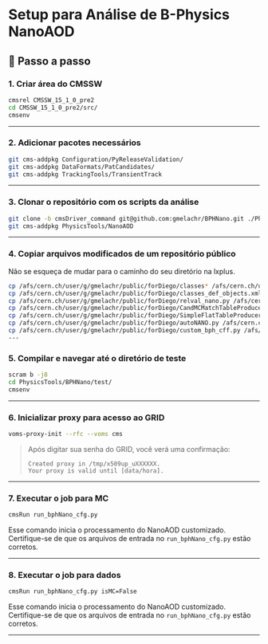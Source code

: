 # Setup para Análise de B-Physics NanoAOD 

## 🔧 Passo a passo

### 1. Criar área do CMSSW

```bash
cmsrel CMSSW_15_1_0_pre2
cd CMSSW_15_1_0_pre2/src/
cmsenv
```
---

### 2. Adicionar pacotes necessários

```bash
git cms-addpkg Configuration/PyReleaseValidation/
git cms-addpkg DataFormats/PatCandidates/
git cms-addpkg TrackingTools/TransientTrack
```

---

### 3. Clonar o repositório com os scripts da análise

```bash
git clone -b cmsDriver_command git@github.com:gmelachr/BPHNano.git ./PhysicsTools
git cms-addpkg PhysicsTools/NanoAOD
```

---

### 4. Copiar arquivos modificados de um repositório público

Não se esqueça de mudar para o caminho do seu diretório na lxplus.

```bash
cp /afs/cern.ch/user/g/gmelachr/public/forDiego/classes* /afs/cern.ch/user/t/tdeandra/CMSSW_15_1_0_pre2/src/TrackingTools/TransientTrack/src/
cp /afs/cern.ch/user/g/gmelachr/public/forDiego/classes_def_objects.xml /afs/cern.ch/user/t/tdeandra/CMSSW_15_1_0_pre2/src/DataFormats/PatCandidates/src/
cp /afs/cern.ch/user/g/gmelachr/public/forDiego/relval_nano.py /afs/cern.ch/user/t/tdeandra/CMSSW_15_1_0_pre2/src/Configuration/PyReleaseValidation/python/
cp /afs/cern.ch/user/g/gmelachr/public/forDiego/CandMCMatchTableProducer.cc /afs/cern.ch/user/t/tdeandra/CMSSW_15_1_0_pre2/src/PhysicsTools/NanoAOD/plugins/
cp /afs/cern.ch/user/g/gmelachr/public/forDiego/SimpleFlatTableProducerPlugins.cc /afs/cern.ch/user/t/tdeandra/CMSSW_15_1_0_pre2/src/PhysicsTools/NanoAOD/plugins/
cp /afs/cern.ch/user/g/gmelachr/public/forDiego/autoNANO.py /afs/cern.ch/user/t/tdeandra/CMSSW_15_1_0_pre2/src/PhysicsTools/NanoAOD/python/
cp /afs/cern.ch/user/g/gmelachr/public/forDiego/custom_bph_cff.py /afs/cern.ch/user/t/tdeandra/CMSSW_15_1_0_pre2/src/PhysicsTools/NanoAOD/python/
---
```

### 5. Compilar e navegar até o diretório de teste

```bash
scram b -j8
cd PhysicsTools/BPHNano/test/
cmsenv
```

---

### 6. Inicializar proxy para acesso ao GRID 

```bash
voms-proxy-init --rfc --voms cms
```

> Após digitar sua senha do GRID, você verá uma confirmação:
>
> ```
> Created proxy in /tmp/x509up_uXXXXXX.
> Your proxy is valid until [data/hora].
> ```

---

### 7. Executar o job para MC

```bash
cmsRun run_bphNano_cfg.py
```

Esse comando inicia o processamento do NanoAOD customizado. Certifique-se de que os arquivos de entrada no `run_bphNano_cfg.py` estão corretos.

---

### 8. Executar o job para dados

```bash
cmsRun run_bphNano_cfg.py isMC=False
```

Esse comando inicia o processamento do NanoAOD customizado. Certifique-se de que os arquivos de entrada no `run_bphNano_cfg.py` estão corretos.

---
